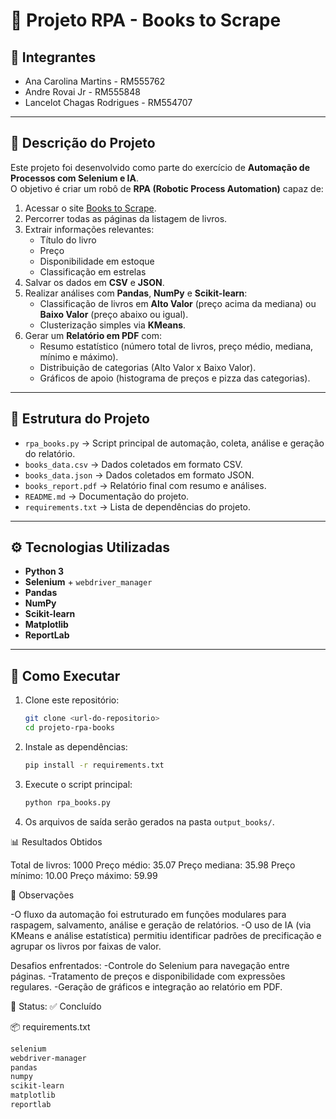 # 📘 Projeto RPA - Books to Scrape

## 👥 Integrantes
- Ana Carolina Martins - RM555762  
- Andre Rovai Jr - RM555848  
- Lancelot Chagas Rodrigues - RM554707  

---

## 📌 Descrição do Projeto
Este projeto foi desenvolvido como parte do exercício de **Automação de Processos com Selenium e IA**.  
O objetivo é criar um robô de **RPA (Robotic Process Automation)** capaz de:

1. Acessar o site [Books to Scrape](https://books.toscrape.com).  
2. Percorrer todas as páginas da listagem de livros.  
3. Extrair informações relevantes:
   - Título do livro  
   - Preço  
   - Disponibilidade em estoque  
   - Classificação em estrelas  
4. Salvar os dados em **CSV** e **JSON**.  
5. Realizar análises com **Pandas**, **NumPy** e **Scikit-learn**:
   - Classificação de livros em **Alto Valor** (preço acima da mediana) ou **Baixo Valor** (preço abaixo ou igual).  
   - Clusterização simples via **KMeans**.  
6. Gerar um **Relatório em PDF** com:
   - Resumo estatístico (número total de livros, preço médio, mediana, mínimo e máximo).  
   - Distribuição de categorias (Alto Valor x Baixo Valor).  
   - Gráficos de apoio (histograma de preços e pizza das categorias).  

---

## 📂 Estrutura do Projeto
- `rpa_books.py` → Script principal de automação, coleta, análise e geração do relatório.  
- `books_data.csv` → Dados coletados em formato CSV.  
- `books_data.json` → Dados coletados em formato JSON.  
- `books_report.pdf` → Relatório final com resumo e análises.  
- `README.md` → Documentação do projeto.  
- `requirements.txt` → Lista de dependências do projeto.  

---

## ⚙️ Tecnologias Utilizadas
- **Python 3**  
- **Selenium** + `webdriver_manager`  
- **Pandas**  
- **NumPy**  
- **Scikit-learn**  
- **Matplotlib**  
- **ReportLab**  

---

## 🚀 Como Executar
1. Clone este repositório:  
   ```bash
   git clone <url-do-repositorio>
   cd projeto-rpa-books

2. Instale as dependências:
   ```bash
   pip install -r requirements.txt

3. Execute o script principal:
   ```bash
   python rpa_books.py

4. Os arquivos de saída serão gerados na pasta `output_books/`.

📊 Resultados Obtidos

Total de livros: 1000
Preço médio: 35.07
Preço mediana: 35.98
Preço mínimo: 10.00
Preço máximo: 59.99

📝 Observações

-O fluxo da automação foi estruturado em funções modulares para raspagem, salvamento, análise e geração de relatórios.
-O uso de IA (via KMeans e análise estatística) permitiu identificar padrões de precificação e agrupar os livros por faixas de valor.

Desafios enfrentados:
  -Controle do Selenium para navegação entre páginas.
  -Tratamento de preços e disponibilidade com expressões regulares.
  -Geração de gráficos e integração ao relatório em PDF.

📌 Status: ✅ Concluído

📦 requirements.txt
```bash
selenium
webdriver-manager
pandas
numpy
scikit-learn
matplotlib
reportlab

